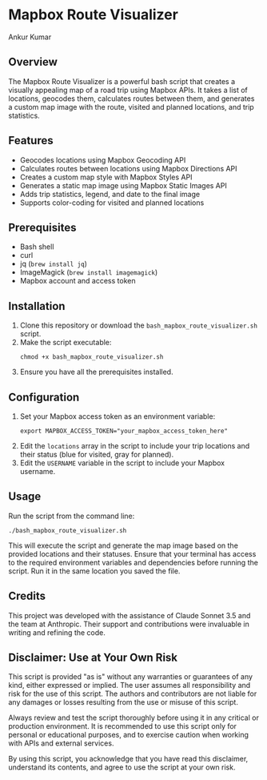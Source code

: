# Mapbox Route Visualizer
Ankur Kumar

## Overview
The Mapbox Route Visualizer is a powerful bash script that creates a visually appealing map of a road trip using Mapbox APIs. It takes a list of locations, geocodes them, calculates routes between them, and generates a custom map image with the route, visited and planned locations, and trip statistics.

## Features
- Geocodes locations using Mapbox Geocoding API
- Calculates routes between locations using Mapbox Directions API
- Creates a custom map style with Mapbox Styles API
- Generates a static map image using Mapbox Static Images API
- Adds trip statistics, legend, and date to the final image
- Supports color-coding for visited and planned locations

## Prerequisites
- Bash shell
- curl
- jq (`brew install jq`)
- ImageMagick (`brew install imagemagick`)
- Mapbox account and access token

## Installation
1. Clone this repository or download the `bash_mapbox_route_visualizer.sh` script.
2. Make the script executable:
   ```
   chmod +x bash_mapbox_route_visualizer.sh
   ```
3. Ensure you have all the prerequisites installed.

## Configuration
1. Set your Mapbox access token as an environment variable:
   ```
   export MAPBOX_ACCESS_TOKEN="your_mapbox_access_token_here"
   ```
2. Edit the `locations` array in the script to include your trip locations and their status (blue for visited, gray for planned).
3. Edit the `USERNAME` variable in the script to include your Mapbox username.

## Usage
Run the script from the command line:
   ```
   ./bash_mapbox_route_visualizer.sh
   ```
This will execute the script and generate the map image based on the provided locations and their statuses. Ensure that your terminal has access to the required environment variables and dependencies before running the script. Run it in the same location you saved the file.

## Credits
This project was developed with the assistance of Claude Sonnet 3.5 and the team at Anthropic. Their support and contributions were invaluable in writing and refining the code.


## Disclaimer: Use at Your Own Risk

This script is provided "as is" without any warranties or guarantees of any kind, either expressed or implied. The user assumes all responsibility and risk for the use of this script. The authors and contributors are not liable for any damages or losses resulting from the use or misuse of this script.

Always review and test the script thoroughly before using it in any critical or production environment. It is recommended to use this script only for personal or educational purposes, and to exercise caution when working with APIs and external services.

By using this script, you acknowledge that you have read this disclaimer, understand its contents, and agree to use the script at your own risk.

